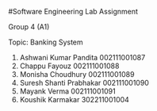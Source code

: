 #Software Engineering Lab Assignment

Group 4 (A1)

Topic: Banking System

1. Ashwani Kumar Pandita        002111001087
2. Chappu Fayouz                002111001088
3. Monisha Choudhury            002111001089
4. Suresh Shanti Prabhakar      002111001090
5. Mayank Verma                 002111001091
6. Koushik Karmakar             302211001004
